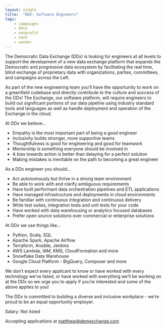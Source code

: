 ```yaml
---
layout: single
title:  "DDX: Software Engineers"
tags: 
    - campaigns
    - data
    - nonprofit
    - tech
    - vendor
---
```



The Democratic Data Exchange (DDx) is looking for engineers at all levels to support the development of a new data exchange platform that expands the Democratic and progressive data ecosystem by facilitating the real time, blind exchange of proprietary data with organizations, parties, committees, and campaigns across the Left. 

As part of the new engineering team you’ll have the opportunity to work on a greenfield codebase and directly contribute to the culture and success of the DDx! The Exchange, our software platform, will require engineers to build out significant portions of our data pipeline using industry standard tools and languages as well as handle deployment and operation of the Exchange in the cloud.


At DDx we believe...
* Empathy is the most important part of being a good engineer
* Inclusivity builds stronger, more supportive teams
* Thoughtfulness is good for engineering and good for teamwork 
* Mentorship is something everyone should be involved in 
* A bias towards action is better than delaying for a perfect solution
* Making mistakes is inevitable on the path to becoming a great engineer 


As a DDx engineer you should…
* Act autonomously but thrive in a strong team environment
* Be able to work with and clarify ambiguous requirements
* Have built performant data orchestration pipelines and ETL applications
* Have managed infrastructure and deployments in cloud environments
* Be familiar with continuous integration and continuous delivery
* Write test suites, integration tests and unit tests for your code
* Have worked with data warehousing or analytics focused databases
* Prefer open source solutions over commercial or enterprise solutions


At DDx we use things like…
* Python, Scala, SQL
* Apache Spark, Apache Airflow
* Terraform, Ansible, Jenkins
* AWS Lambda, IAM, KMS, CloudFormation and more
* Snowflake Data Warehouse
* Google Cloud Platform - BigQuery, Composer and more


We don’t expect every applicant to know or have worked with every technology we’ve listed, or have worked with everything we’ll be working on at the DDx so we urge you to apply if you’re interested and some of the above applies to you!


The DDx is committed to building a diverse and inclusive workplace - we’re proud to be an equal opportunity employer.



Salary: Not listed


Accepting applications  at matthew@demexchange.com
